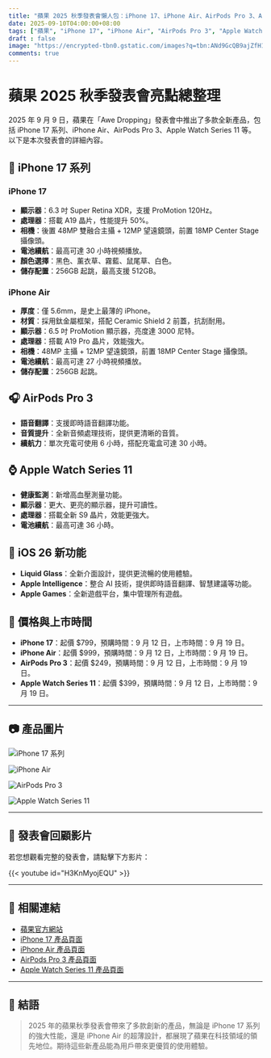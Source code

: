 ```yaml
---
title: "蘋果 2025 秋季發表會懶人包：iPhone 17、iPhone Air、AirPods Pro 3、Apple Watch Series 11"
date: 2025-09-10T04:00:00+08:00
tags: ["蘋果", "iPhone 17", "iPhone Air", "AirPods Pro 3", "Apple Watch Series 11"]
draft : false
image: "https://encrypted-tbn0.gstatic.com/images?q=tbn:ANd9GcQB9ajZfH1ioyLnyvawft6aX-DyifZfzCzbrw&s"
comments: true
---
```


#  蘋果 2025 秋季發表會亮點總整理

2025 年 9 月 9 日，蘋果在「Awe Dropping」發表會中推出了多款全新產品，包括 iPhone 17 系列、iPhone Air、AirPods Pro 3、Apple Watch Series 11 等。以下是本次發表會的詳細內容。

## 📱 iPhone 17 系列

### iPhone 17

- **顯示器**：6.3 吋 Super Retina XDR，支援 ProMotion 120Hz。
- **處理器**：搭載 A19 晶片，性能提升 50%。
- **相機**：後置 48MP 雙融合主攝 + 12MP 望遠鏡頭，前置 18MP Center Stage 攝像頭。
- **電池續航**：最高可達 30 小時視頻播放。
- **顏色選擇**：黑色、薰衣草、霧藍、鼠尾草、白色。
- **儲存配置**：256GB 起跳，最高支援 512GB。

### iPhone Air

- **厚度**：僅 5.6mm，是史上最薄的 iPhone。
- **材質**：採用鈦金屬框架，搭配 Ceramic Shield 2 前蓋，抗刮耐用。
- **顯示器**：6.5 吋 ProMotion 顯示器，亮度達 3000 尼特。
- **處理器**：搭載 A19 Pro 晶片，效能強大。
- **相機**：48MP 主攝 + 12MP 望遠鏡頭，前置 18MP Center Stage 攝像頭。
- **電池續航**：最高可達 27 小時視頻播放。
- **儲存配置**：256GB 起跳。

## 🎧 AirPods Pro 3

- **語音翻譯**：支援即時語音翻譯功能。
- **音質提升**：全新音頻處理技術，提供更清晰的音質。
- **續航力**：單次充電可使用 6 小時，搭配充電盒可達 30 小時。

## ⌚ Apple Watch Series 11

- **健康監測**：新增高血壓測量功能。
- **顯示器**：更大、更亮的顯示器，提升可讀性。
- **處理器**：搭載全新 S9 晶片，效能更強大。
- **電池續航**：最高可達 36 小時。

## 🧠 iOS 26 新功能

- **Liquid Glass**：全新介面設計，提供更流暢的使用體驗。
- **Apple Intelligence**：整合 AI 技術，提供即時語音翻譯、智慧建議等功能。
- **Apple Games**：全新遊戲平台，集中管理所有遊戲。

## 🛒 價格與上市時間

- **iPhone 17**：起價 $799，預購時間：9 月 12 日，上市時間：9 月 19 日。
- **iPhone Air**：起價 $999，預購時間：9 月 12 日，上市時間：9 月 19 日。
- **AirPods Pro 3**：起價 $249，預購時間：9 月 12 日，上市時間：9 月 19 日。
- **Apple Watch Series 11**：起價 $399，預購時間：9 月 12 日，上市時間：9 月 19 日。

---

## 📷 產品圖片

![iPhone 17 系列](https://www.apple.com/newsroom/2025/09/apple-debuts-iphone-17/images/iphone-17-family.jpg)

![iPhone Air](https://www.apple.com/newsroom/2025/09/introducing-iphone-air/images/iphone-air.jpg)

![AirPods Pro 3](https://www.apple.com/newsroom/2025/09/apple-unveils-airpods-pro-3/images/airpods-pro-3.jpg)

![Apple Watch Series 11](https://www.apple.com/newsroom/2025/09/apple-unveils-apple-watch-series-11/images/apple-watch-series-11.jpg)

---

## 🎥 發表會回顧影片

若您想觀看完整的發表會，請點擊下方影片：

{{< youtube id="H3KnMyojEQU" >}}

---

## 🔗 相關連結

- [蘋果官方網站](https://www.apple.com)
- [iPhone 17 產品頁面](https://www.apple.com/iphone-17/)
- [iPhone Air 產品頁面](https://www.apple.com/iphone-air/)
- [AirPods Pro 3 產品頁面](https://www.apple.com/airpods-pro-3/)
- [Apple Watch Series 11 產品頁面](https://www.apple.com/apple-watch-series-11/)

---

## 📝 結語

> 2025 年的蘋果秋季發表會帶來了多款創新的產品，無論是 iPhone 17 系列的強大性能，還是 iPhone Air 的超薄設計，都展現了蘋果在科技領域的領先地位。期待這些新產品能為用戶帶來更優質的使用體驗。